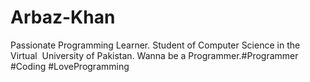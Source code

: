 # Arbaz-Khan
Passionate Programming Learner. Student of Computer Science in the Virtual  University of Pakistan. Wanna be a Programmer.#Programmer #Coding #LoveProgramming
